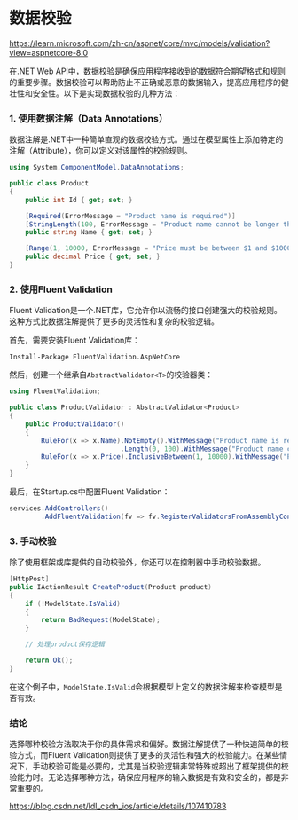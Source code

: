 # 数据校验


https://learn.microsoft.com/zh-cn/aspnet/core/mvc/models/validation?view=aspnetcore-8.0

 在.NET Web API中，数据校验是确保应用程序接收到的数据符合期望格式和规则的重要步骤。数据校验可以帮助防止不正确或恶意的数据输入，提高应用程序的健壮性和安全性。以下是实现数据校验的几种方法：

### 1. 使用数据注解（Data Annotations）

数据注解是.NET中一种简单直观的数据校验方式。通过在模型属性上添加特定的注解（Attribute），你可以定义对该属性的校验规则。

```csharp
using System.ComponentModel.DataAnnotations;

public class Product
{
    public int Id { get; set; }

    [Required(ErrorMessage = "Product name is required")]
    [StringLength(100, ErrorMessage = "Product name cannot be longer than 100 characters")]
    public string Name { get; set; }

    [Range(1, 10000, ErrorMessage = "Price must be between $1 and $10000")]
    public decimal Price { get; set; }
}
```

### 2. 使用Fluent Validation

Fluent Validation是一个.NET库，它允许你以流畅的接口创建强大的校验规则。这种方式比数据注解提供了更多的灵活性和复杂的校验逻辑。

首先，需要安装Fluent Validation库：

```shell
Install-Package FluentValidation.AspNetCore
```

然后，创建一个继承自`AbstractValidator<T>`的校验器类：

```csharp
using FluentValidation;

public class ProductValidator : AbstractValidator<Product>
{
    public ProductValidator()
    {
        RuleFor(x => x.Name).NotEmpty().WithMessage("Product name is required")
                            .Length(0, 100).WithMessage("Product name cannot be longer than 100 characters");
        RuleFor(x => x.Price).InclusiveBetween(1, 10000).WithMessage("Price must be between $1 and $10000");
    }
}
```

最后，在Startup.cs中配置Fluent Validation：

```csharp
services.AddControllers()
        .AddFluentValidation(fv => fv.RegisterValidatorsFromAssemblyContaining<ProductValidator>());
```

### 3. 手动校验

除了使用框架或库提供的自动校验外，你还可以在控制器中手动校验数据。

```csharp
[HttpPost]
public IActionResult CreateProduct(Product product)
{
    if (!ModelState.IsValid)
    {
        return BadRequest(ModelState);
    }

    // 处理product保存逻辑

    return Ok();
}
```

在这个例子中，`ModelState.IsValid`会根据模型上定义的数据注解来检查模型是否有效。

### 结论

选择哪种校验方法取决于你的具体需求和偏好。数据注解提供了一种快速简单的校验方式，而Fluent Validation则提供了更多的灵活性和强大的校验能力。在某些情况下，手动校验可能是必要的，尤其是当校验逻辑非常特殊或超出了框架提供的校验能力时。无论选择哪种方法，确保应用程序的输入数据是有效和安全的，都是非常重要的。

https://blog.csdn.net/ldl_csdn_ios/article/details/107410783